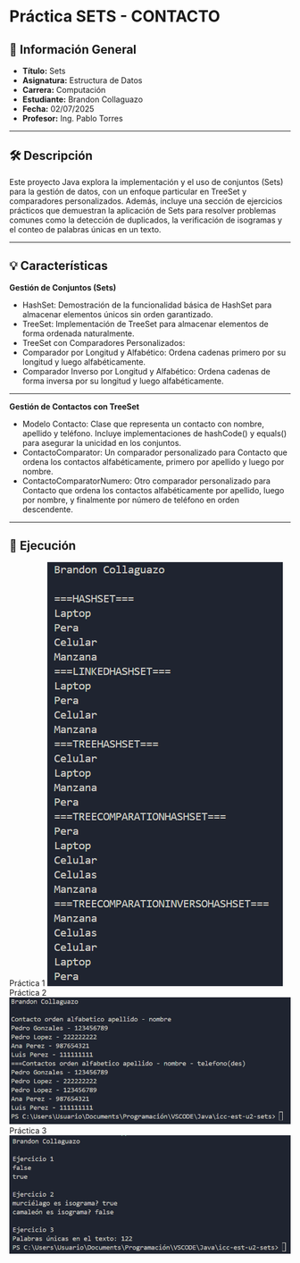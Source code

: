# Práctica SETS - CONTACTO

## 📌 Información General

- **Título:** Sets
- **Asignatura:** Estructura de Datos
- **Carrera:** Computación
- **Estudiante:** Brandon Collaguazo
- **Fecha:** 02/07/2025
- **Profesor:** Ing. Pablo Torres

---

## 🛠️ Descripción

Este proyecto Java explora la implementación y el uso de conjuntos (Sets) para la gestión de datos, con un enfoque particular en TreeSet y comparadores personalizados. Además, incluye una sección de ejercicios prácticos que demuestran la aplicación de Sets para resolver problemas comunes como la detección de duplicados, la verificación de isogramas y el conteo de palabras únicas en un texto.

---

## 💡 Características

**Gestión de Conjuntos (Sets)**
- HashSet: Demostración de la funcionalidad básica de HashSet para almacenar elementos únicos sin orden garantizado.
- TreeSet: Implementación de TreeSet para almacenar elementos de forma ordenada naturalmente.
- TreeSet con Comparadores Personalizados:
- Comparador por Longitud y Alfabético: Ordena cadenas primero por su longitud y luego alfabéticamente.
- Comparador Inverso por Longitud y Alfabético: Ordena cadenas de forma inversa por su longitud y luego alfabéticamente.

---

**Gestión de Contactos con TreeSet**
- Modelo Contacto: Clase que representa un contacto con nombre, apellido y teléfono. Incluye implementaciones de hashCode() y equals() para asegurar la unicidad en los conjuntos.
- ContactoComparator: Un comparador personalizado para Contacto que ordena los contactos alfabéticamente, primero por apellido y luego por nombre.
- ContactoComparatorNumero: Otro comparador personalizado para Contacto que ordena los contactos alfabéticamente por apellido, luego por nombre, y finalmente por número de teléfono en orden descendente.

---

## 🚀 Ejecución

Práctica 1
![Resultado de Ejecución](resultadoSets.PNG)
Práctica 2
![Resultado de Ejecución](contactoResultado.PNG)
Práctica 3
![Resultado de Ejecución](resultados.PNG)
